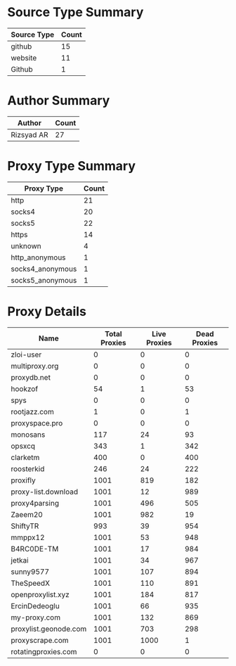 # Source Type Summary

| Source Type | Count |
|-------------|-------|
| github | 15 |
| website | 11 |
| Github | 1 |


# Author Summary

| Author | Count |
|--------|-------|
| Rizsyad AR | 27 |


# Proxy Type Summary

| Proxy Type | Count |
|------------|-------|
| http | 21 |
| socks4 | 20 |
| socks5 | 22 |
| https | 14 |
| unknown | 4 |
| http_anonymous | 1 |
| socks4_anonymous | 1 |
| socks5_anonymous | 1 |


# Proxy Details

| Name | Total Proxies | Live Proxies | Dead Proxies |
|------|---------------|--------------|---------------|
| zloi-user | 0 | 0 | 0 |
| multiproxy.org | 0 | 0 | 0 |
| proxydb.net | 0 | 0 | 0 |
| hookzof | 54 | 1 | 53 |
| spys | 0 | 0 | 0 |
| rootjazz.com | 1 | 0 | 1 |
| proxyspace.pro | 0 | 0 | 0 |
| monosans | 117 | 24 | 93 |
| opsxcq | 343 | 1 | 342 |
| clarketm | 400 | 0 | 400 |
| roosterkid | 246 | 24 | 222 |
| proxifly | 1001 | 819 | 182 |
| proxy-list.download | 1001 | 12 | 989 |
| proxy4parsing | 1001 | 496 | 505 |
| Zaeem20 | 1001 | 982 | 19 |
| ShiftyTR | 993 | 39 | 954 |
| mmppx12 | 1001 | 53 | 948 |
| B4RC0DE-TM | 1001 | 17 | 984 |
| jetkai | 1001 | 34 | 967 |
| sunny9577 | 1001 | 107 | 894 |
| TheSpeedX | 1001 | 110 | 891 |
| openproxylist.xyz | 1001 | 184 | 817 |
| ErcinDedeoglu | 1001 | 66 | 935 |
| my-proxy.com | 1001 | 132 | 869 |
| proxylist.geonode.com | 1001 | 703 | 298 |
| proxyscrape.com | 1001 | 1000 | 1 |
| rotatingproxies.com | 0 | 0 | 0 |
